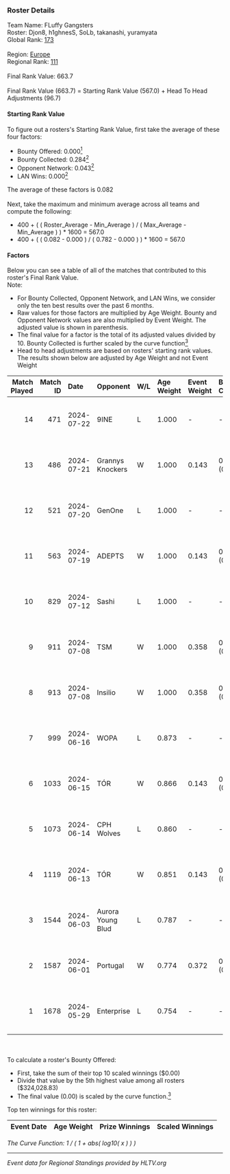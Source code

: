 ### Roster Details<br />
Team Name: FLuffy Gangsters<br />
Roster: Djon8, h1ghnesS, SoLb, takanashi, yuramyata<br />
Global Rank: [173](../standings_global.md)<br />
<br />
Region: [Europe]( ../standings_europe.md)<br />
Regional Rank: [111]( ../standings_europe.md)<br />
<br />
Final Rank Value:  663.7<br />
<br />
Final Rank Value (663.7) = Starting Rank Value (567.0) + Head To Head Adjustments (96.7)<br />

#### Starting Rank Value<br />
To figure out a rosters's Starting Rank Value, first take the average of these four factors:<br />
- Bounty Offered: 0.000[<sup>1</sup>](#table2)
- Bounty Collected: 0.284[<sup>2</sup>](#table1)
- Opponent Network: 0.043[<sup>2</sup>](#table1)
- LAN Wins: 0.000[<sup>2</sup>](#table1)

The average of these factors is 0.082<br />
<br />
Next, take the maximum and minimum average across all teams and compute the following:<br />
- 400 + ( ( Roster_Average - Min_Average ) / ( Max_Average - Min_Average ) ) * 1600 = 567.0
- 400 + ( ( 0.082 - 0.000 ) / ( 0.782 - 0.000 ) ) * 1600 = 567.0


#### Factors<br />
Below you can see a table of all of the matches that contributed to this roster's Final Rank Value.<br />
Note:<br />

- For Bounty Collected, Opponent Network, and LAN Wins, we consider only the ten best results over the past 6 months.
- Raw values for those factors are multiplied by Age Weight. Bounty and Opponent Network values are also multiplied by Event Weight. The adjusted value is shown in parenthesis.
- The final value for a factor is the total of its adjusted values divided by 10. Bounty Collected is further scaled by the curve function[<sup>3</sup>](#curveFunction)
- Head to head adjustments are based on rosters' starting rank values. The results shown below are adjusted by Age Weight and not Event Weight
<span id="table1"></span><br />


| Match Played | Match ID | Date       | Opponent          | W/L | Age Weight | Event Weight | Bounty Collected | Opponent Network | LAN Wins  | H2H Adj. | Roster                                      |
| -: | -: | :- | :- | :- | :- | :- | :- | :- | :- | -: | :- |
|           14 |      471 | 2024-07-22 | 9INE              | L   | 1.000      | -            | -                | -                | -         |    -5.14 | Djon8, h1ghnesS, SoLb, takanashi, yuramyata |
|           13 |      486 | 2024-07-21 | Grannys Knockers  | W   | 1.000      | 0.143        | 0.004 (0.001)    | 0.130 (0.019)    | 0 (0.000) |    20.71 | Djon8, h1ghnesS, SoLb, takanashi, yuramyata |
|           12 |      521 | 2024-07-20 | GenOne            | L   | 1.000      | -            | -                | -                | -         |   -21.48 | Djon8, h1ghnesS, SoLb, takanashi, yuramyata |
|           11 |      563 | 2024-07-19 | ADEPTS            | W   | 1.000      | 0.143        | 0.002 (0.000)    | 0.027 (0.004)    | 0 (0.000) |    14.60 | Djon8, h1ghnesS, SoLb, takanashi, yuramyata |
|           10 |      829 | 2024-07-12 | Sashi             | L   | 1.000      | -            | -                | -                | -         |    -1.43 | Djon8, h1ghnesS, SoLb, takanashi, yuramyata |
|            9 |      911 | 2024-07-08 | TSM               | W   | 1.000      | 0.358        | 0.040 (0.014)    | 0.394 (0.141)    | 0 (0.000) |    27.35 | Djon8, h1ghnesS, SoLb, takanashi, yuramyata |
|            8 |      913 | 2024-07-08 | Insilio           | W   | 1.000      | 0.358        | 0.023 (0.008)    | 0.561 (0.201)    | 0 (0.000) |    27.79 | Djon8, h1ghnesS, SoLb, takanashi, yuramyata |
|            7 |      999 | 2024-06-16 | WOPA              | L   | 0.873      | -            | -                | -                | -         |   -12.98 | Djon8, h1ghnesS, SoLb, takanashi, yuramyata |
|            6 |     1033 | 2024-06-15 | TÓR               | W   | 0.866      | 0.143        | 0.024 (0.003)    | 0.116 (0.014)    | 0 (0.000) |    22.82 | Djon8, h1ghnesS, SoLb, takanashi, yuramyata |
|            5 |     1073 | 2024-06-14 | CPH Wolves        | L   | 0.860      | -            | -                | -                | -         |    -6.55 | Djon8, h1ghnesS, SoLb, takanashi, yuramyata |
|            4 |     1119 | 2024-06-13 | TÓR               | W   | 0.851      | 0.143        | 0.024 (0.003)    | 0.116 (0.014)    | 0 (0.000) |    23.13 | Djon8, h1ghnesS, SoLb, takanashi, yuramyata |
|            3 |     1544 | 2024-06-03 | Aurora Young Blud | L   | 0.787      | -            | -                | -                | -         |    -4.87 | Djon8, h1ghnesS, SoLb, takanashi, yuramyata |
|            2 |     1587 | 2024-06-01 | Portugal          | W   | 0.774      | 0.372        | 0.003 (0.001)    | 0.120 (0.035)    | 0 (0.000) |    15.62 | Djon8, h1ghnesS, SoLb, takanashi, yuramyata |
|            1 |     1678 | 2024-05-29 | Enterprise        | L   | 0.754      | -            | -                | -                | -         |    -2.88 | Djon8, h1ghnesS, SoLb, takanashi, yuramyata |

<br />
<span id="table2"></span><br />
To calculate a roster's Bounty Offered:<br />

- First, take the sum of their top 10 scaled winnings ($0.00)
- Divide that value by the 5th highest value among all rosters ($324,028.83)
- The final value (0.00) is scaled by the curve function.[<sup>3</sup>](#curveFunction)

Top ten winnings for this roster:<br />

| Event Date | Age Weight | Prize Winnings | Scaled Winnings |
| :- | -: | :- | :- |


<span id="curveFunction"></span>_The Curve Function: 1 / ( 1 + abs( log10( x ) ) )_<br />

---
_Event data for Regional Standings provided by HLTV.org_<br />
